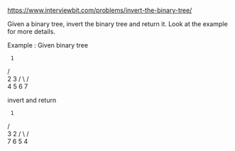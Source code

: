 https://www.interviewbit.com/problems/invert-the-binary-tree/



Given a binary tree, invert the binary tree and return it.
Look at the example for more details.

Example :
Given binary tree

     1
   /   \
  2     3
 / \   / \
4   5 6   7

invert and return

     1
   /   \
  3     2
 / \   / \
7   6 5   4

